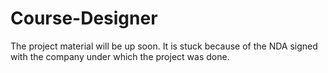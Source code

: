 # Course-Designer
The project material will be up soon. It is stuck because of the NDA signed with the company under which the project was done.
